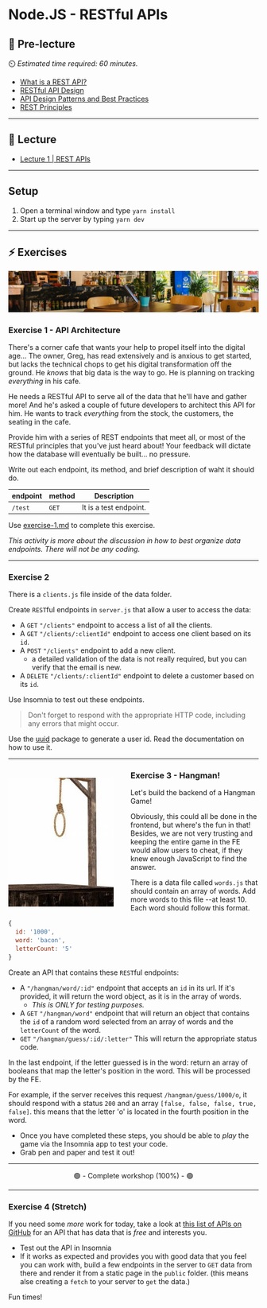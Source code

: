 # Node.JS - RESTful APIs

## 🦊 Pre-lecture

⏲️ _Estimated time required: 60 minutes._

- [What is a REST API?](https://www.sitepoint.com/developers-rest-api/)
- [RESTful API Design](https://hackernoon.com/restful-api-design-step-by-step-guide-2f2c9f9fcdbf)
- [API Design Patterns and Best Practices](https://www.moesif.com/blog/api-guide/api-design-guidelines/)
- [REST Principles](https://ninenines.eu/docs/en/cowboy/2.6/guide/rest_principles/)

---

## 🦉 Lecture 

- [Lecture 1 | REST APIs](lecture/lecture-1-rest-apis.md)

---

## Setup

1. Open a terminal window and type `yarn install`
2. Start up the server by typing `yarn dev`

---

## ⚡ Exercises

<img src='./lecture/assets/cafe.jpg' />

### Exercise 1 - API Architecture

There's a corner cafe that wants your help to propel itself into the digital age... The owner, Greg, has read extensively and is anxious to get started, but lacks the technical chops to get his digital transformation off the ground. He _knows_ that big data is the way to go. He is planning on tracking _everything_ in his cafe.

He needs a RESTful API to serve all of the data that he'll have and gather more! And he's asked a couple of future developers to architect this API for him. He wants to track _everything_ from the stock, the customers, the seating in the cafe.

Provide him with a series of REST endpoints that meet all, or most of the RESTful principles that you've just heard about! Your feedback will dictate how the database will eventually be built... no pressure.

Write out each endpoint, its method, and brief description of waht it should do.

| endpoint | method | Description            |
| -------- | ------ | ---------------------- |
| `/test`  | `GET`  | It is a test endpoint. |

Use [exercise-1.md](workshop/exercise-1.md) to complete this exercise.

_This activity is more about the discussion in how to best organize data endpoints. There will not be any coding._

---

### Exercise 2

There is a `clients.js` file inside of the data folder.

Create `REST`ful endpoints in `server.js` that allow a user to access the data:

- A `GET` `"/clients"` endpoint to access a list of all the clients.
- A `GET` `"/clients/:clientId"` endpoint to access one client based on its `id`.
- A `POST` `"/clients"` endpoint to add a new client.
  - a detailed validation of the data is not really required, but you can verify that the email is new.
- A `DELETE` `"/clients/:clientId"` endpoint to delete a customer based on its `id`.

Use Insomnia to test out these endpoints.

> Don't forget to respond with the appropriate HTTP code, including any errors that might occur.

Use the [uuid](https://www.npmjs.com/package/uuid) package to generate a user id. Read the documentation on how to use it.

---

<img src='./lecture/assets/hangman.jpg' style='float:left;margin:24px 34px 6px 0;' />

### Exercise 3 - Hangman!

Let's build the backend of a Hangman Game!

Obviously, this could all be done in the frontend, but where's the fun in that! Besides, we are not very trusting and keeping the entire game in the FE would allow users to cheat, if they knew enough JavaScript to find the answer.

There is a data file called `words.js` that should contain an array of words. Add more words to this file --at least 10. Each word should follow this format.

```js
{
  id: '1000',
  word: 'bacon',
  letterCount: '5'
}
```

Create an API that contains these `REST`ful endpoints:
  
  - A `"/hangman/word/:id"` endpoint that accepts an `id` in its url. If it's provided, it will return the word object, as it is in the array of words.
    - _This is ONLY for testing purposes._
  - A `GET` `"/hangman/word"` endpoint that will return an object that contains the `id` of a random word selected from an array of words and the `letterCount` of the word.
  - `GET` `"/hangman/guess/:id/:letter"` This will return the appropriate status code.

In the last endpoint, if the letter guessed is in the word: return an array of booleans that map the letter's position in the word. This will be processed by the FE.

For example, if the server receives this request `/hangman/guess/1000/o`, it should respond with a status `200` and an array `[false, false, false, true, false]`. this means that the letter 'o' is located in the fourth position in the word.

- Once you have completed these steps, you should be able to _play_ the game via the Insomnia app to test your code.
- Grab pen and paper and test it out!

---

<center>🟢 - Complete workshop (100%) - 🟢</center>

---

### Exercise 4 (Stretch)

If you need some _more_ work for today, take a look at [this list of APIs on GitHub](https://github.com/public-apis/public-apis) for an API that has data that is _free_ and interests you.

- Test out the API in Insomnia
- If it works as expected and provides you with good data that you feel you can work with, build a few endpoints in the server to `GET` data from there and render it from a static page in the `public` folder. (this means alse creating a `fetch` to your server to `get` the data.)

Fun times!
